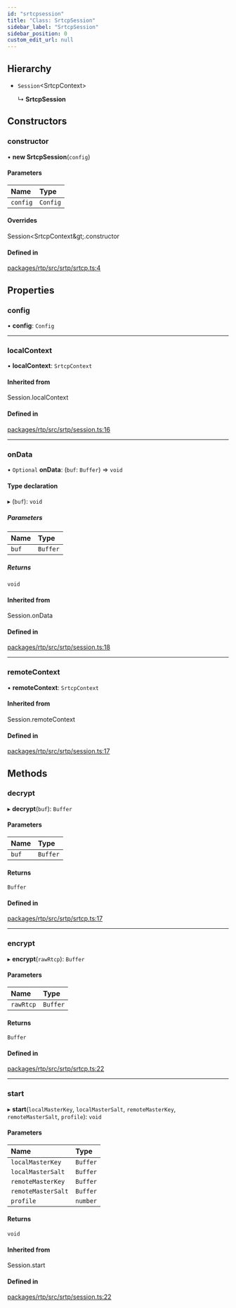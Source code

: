 ```yaml
---
id: "srtcpsession"
title: "Class: SrtcpSession"
sidebar_label: "SrtcpSession"
sidebar_position: 0
custom_edit_url: null
---
```


## Hierarchy

- `Session`<SrtcpContext\>

  ↳ **SrtcpSession**

## Constructors

### constructor

• **new SrtcpSession**(`config`)

#### Parameters

| Name | Type |
| :------ | :------ |
| `config` | `Config` |

#### Overrides

Session&lt;SrtcpContext\&gt;.constructor

#### Defined in

[packages/rtp/src/srtp/srtcp.ts:4](https://github.com/shinyoshiaki/werift-webrtc/blob/32ca930/packages/rtp/src/srtp/srtcp.ts#L4)

## Properties

### config

• **config**: `Config`

___

### localContext

• **localContext**: `SrtcpContext`

#### Inherited from

Session.localContext

#### Defined in

[packages/rtp/src/srtp/session.ts:16](https://github.com/shinyoshiaki/werift-webrtc/blob/32ca930/packages/rtp/src/srtp/session.ts#L16)

___

### onData

• `Optional` **onData**: (`buf`: `Buffer`) => `void`

#### Type declaration

▸ (`buf`): `void`

##### Parameters

| Name | Type |
| :------ | :------ |
| `buf` | `Buffer` |

##### Returns

`void`

#### Inherited from

Session.onData

#### Defined in

[packages/rtp/src/srtp/session.ts:18](https://github.com/shinyoshiaki/werift-webrtc/blob/32ca930/packages/rtp/src/srtp/session.ts#L18)

___

### remoteContext

• **remoteContext**: `SrtcpContext`

#### Inherited from

Session.remoteContext

#### Defined in

[packages/rtp/src/srtp/session.ts:17](https://github.com/shinyoshiaki/werift-webrtc/blob/32ca930/packages/rtp/src/srtp/session.ts#L17)

## Methods

### decrypt

▸ **decrypt**(`buf`): `Buffer`

#### Parameters

| Name | Type |
| :------ | :------ |
| `buf` | `Buffer` |

#### Returns

`Buffer`

#### Defined in

[packages/rtp/src/srtp/srtcp.ts:17](https://github.com/shinyoshiaki/werift-webrtc/blob/32ca930/packages/rtp/src/srtp/srtcp.ts#L17)

___

### encrypt

▸ **encrypt**(`rawRtcp`): `Buffer`

#### Parameters

| Name | Type |
| :------ | :------ |
| `rawRtcp` | `Buffer` |

#### Returns

`Buffer`

#### Defined in

[packages/rtp/src/srtp/srtcp.ts:22](https://github.com/shinyoshiaki/werift-webrtc/blob/32ca930/packages/rtp/src/srtp/srtcp.ts#L22)

___

### start

▸ **start**(`localMasterKey`, `localMasterSalt`, `remoteMasterKey`, `remoteMasterSalt`, `profile`): `void`

#### Parameters

| Name | Type |
| :------ | :------ |
| `localMasterKey` | `Buffer` |
| `localMasterSalt` | `Buffer` |
| `remoteMasterKey` | `Buffer` |
| `remoteMasterSalt` | `Buffer` |
| `profile` | `number` |

#### Returns

`void`

#### Inherited from

Session.start

#### Defined in

[packages/rtp/src/srtp/session.ts:22](https://github.com/shinyoshiaki/werift-webrtc/blob/32ca930/packages/rtp/src/srtp/session.ts#L22)
